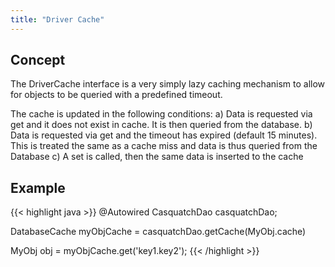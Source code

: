 ```yaml
---
title: "Driver Cache"
---
```


## Concept
The DriverCache interface is a very simply lazy caching mechanism to allow for objects to be queried with a predefined timeout. 

The cache is updated in the following conditions:
a) Data is requested via get and it does not exist in cache. It is then queried from the database.
b) Data is requested via get and the timeout has expired (default 15 minutes). This is treated the same as a cache miss and data is thus queried from the Database
c) A set is called, then the same data is inserted to the cache

## Example
{{< highlight java >}}
@Autowired
CasquatchDao casquatchDao;

DatabaseCache<MyObj> myObjCache = casquatchDao.getCache(MyObj.cache)

MyObj obj = myObjCache.get('key1.key2');
{{< /highlight >}}

